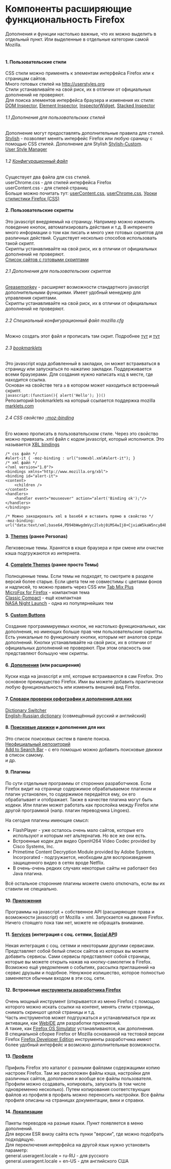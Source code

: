 # Компоненты расширяющие функциональность Firefox

Дополнения и функции настолько важные, что их можно выделить в отдельный пункт. Или выделенные в отдельные категории самой Mozilla.
<br>
<br>
#### 1. Пользовательские стили <br>
CSS стили можно применять к элементам интерфейса Firefox или к страницам сайтов.
<br>
Много готовых стилей на http://userstyles.org
<br>
Стили устанавливайте на свой риск, их в отличии от официальных дополнений не проверяют.
<br>
Для поиска элементов интерфейса браузера и изменения их стиля: <br>
[DOM Inspector](https://addons.mozilla.org/en-us/firefox/addon/dom-inspector-6622/), 
[Element Inspector](https://addons.mozilla.org/en-Us/firefox/addon/element-inspector), 
[InspectorWidget](https://addons.mozilla.org/en-us/firefox/addon/inspectorwidget), 
[Stacked Inspector](https://addons.mozilla.org/en-US/firefox/addon/stacked-inspector)
<br>
###### 1.1 Дополнения для пользовательских стилей <br>
Дополнение могут предоставлять дополнительные правила для стилей.
<br>
[Stylish](https://addons.mozilla.org/en-us/firefox/addon/stylish) - позволяет менять интерфейс Firefox или любую сраницу с помощью CSS стилей. Дополнение для Stylish [Stylish-Custom](https://addons.mozilla.org/ru/firefox/addon/stylish-custom).
<br>
[User Style Manager](https://addons.mozilla.org/ru/firefox/addon/user-style-manager/)
<br>
###### 1.2 [Конфигурационный файл](http://www-archive.mozilla.org/unix/customizing.html) <br>
Существует два файла для css стилей.
<br>
userChrome.css - для стилей интерфейса Firefox
<br>
userContent.css - для стилей страниц <br>
Больше можно почитать тут:
[userContent.css](http://kb.mozillazine.org/UserContent.css),
[userChrome.css](http://kb.mozillazine.org/index.php?title=UserChrome.css),
[Уроки стилистики Firefox (CSS)](http://web.archive.org/web/20130928163532/https://forum.mozilla-russia.org/viewtopic.php?id=49078)
<br>
#### 2. Пользовательские скрипты <br>
Это javascript внедряемый на страницу. Например можно изменить поведение кнопок, автоматизировать действия и т.д. В интеренете много информации о том как писать и много уже готовых скриптов для различных действий. Существует несколько способов использовать такой скрипт. <br>
Скрипты устанавливайте на свой риск, их в отличии от официальных дополнений не проверяют. <br>
[Список сайтов с готовыми скриптами](http://wiki.greasespot.net/User_Script_Hosting) <br>
###### 2.1 Дополнения для пользовательских скриптов <br>
[Greasemonkey](https://addons.mozilla.org/ru/firefox/addon/greasemonkey) - расширяет возможности стандартного javascript дополнительными функциями. Имеет удобный менеджер для управления скриптами. <br>
Скрипты устанавливайте на свой риск, их в отличии от официальных дополнений не проверяют. <br>
###### 2.2 Специальный конфигурационный файл mozilla.cfg <br>
Можно создать этот файл и прописать там скрит. Подробнее [тут](https://developer.mozilla.org/en-US/Firefox/Enterprise_deployment#Configuration) и [тут](https://mike.kaply.com/2012/03/16/customizing-firefox-autoconfig-files/) <br>
###### 2.3 [bookmarklets](https://support.mozilla.org/en-US/kb/bookmarklets-perform-common-web-page-tasks) <br>
Это javascript кода добавленный в закладки, он может встраиваться в страницу или запускаться по нажатию закладки. Поддерживается всеми браузерами. Для создания нужно написать код в месте, где находится ссылка. <br>
Основан на свойстве тега `a` в котором может находиться встроенный скрипт. <br>
``javascript:(function(){
	alert('Hello');
})()``
<br>
Репозиторий bookmarklets на который ссылается поддержка mozilla [marklets.com](http://marklets.com)
<br>
###### 2.4 CSS свойство [-moz-binding](https://developer.mozilla.org/en-US/docs/Web/CSS/-moz-binding) <br>
Его можно прописать в пользовательском стиле. Через это свойство можно привязать .xml файл с кодом javascript, который исполнится. Это называется [XBL bindings](https://developer.mozilla.org/en-US/docs/Mozilla/Tech/XUL/Tutorial/Using_XBL_from_stylesheets)
```
/* css файл */
#alert-it { -moz-binding : url("somexbl.xml#alert-it"); }
/* xml файл */
<?xml version="1.0"?>
<bindings xmlns="http://www.mozilla.org/xbl">
<binding id="alert-it">
<content>
	<children />
</content>
<handlers>
	<handler event="mouseover" action="alert('Binding ok');"/>
</handlers>
</bindings>
```
```
/* Можно закодировать xml в base64 и вставить прямо в свойство */
-moz-binding: url("data:text/xml;base64,PD94bWwgdmVyc2lvbj0iMS4wIj8+CjxiaW5kaW5ncyB4b...);
```
#### 3. [Themes](https://addons.mozilla.org/en-US/firefox/themes/) (ранее Personas) <br>
Легковесные темы. Хранятся в кэше браузера и при смене или очистке кэша подгружаются из интернета. <br>
#### 4. [Complete Themes](https://addons.mozilla.org/en-us/firefox/complete-themes/) (ранее просто Темы) <br>
Полноценные темы. Если темы не подходят, то смотрите в разделе версий более старые. Если цвета тем не совместимы с цветами фонов и надписей, то можно править через CSS или [Tab Mix Plus](https://addons.mozilla.org/en-us/firefox/addon/tab-mix-plus) <br>
[MicroFox for Firefox](https://addons.mozilla.org/ru/firefox/addon/microfox-for-firefox/) - компактная тема <br>
[Classic Compact](https://addons.mozilla.org/en-us/firefox/addon/classic-compact/) - ещё компактная <br>
[NASA Night Launch](https://addons.mozilla.org/en-us/firefox/addon/nasa-night-launch/) - одна из популярнейших тем
<br>
#### 5. [Custom Buttons](https://addons.mozilla.org/ru/firefox/addon/custom-buttons/)
Создание программируемых кнопок, не настолько функциональных, как дополнения, но имеющих больше прав чем пользовательские скрипты. Есть уникальные по функционалу кнопки, которым нет аналогов среди дополнений.
Кнопки устанавливайте на свой риск, их в отличии от официальных дополнений не проверяют. При этом опасность они представляют большую чем скрипты.
<br>
#### 6. [Дополнения](https://addons.mozilla.org/en-US/firefox/) (или расширения) <br>
Куски кода на javascript и xml, которые встраиваются в сам Firefox. Это основное преимущество Firefox. Ими вы можете добавить практически любую функциональность или изменить внешний вид Firefox.
<br>
#### 7. [Словари проверки орфографии и дополнения для них](https://addons.mozilla.org/en-us/firefox/language-tools/) <br>
[Dictionary Switcher](https://addons.mozilla.org/en-us/firefox/addon/dictionary-switcher) <br>
[English-Russian dictionary](https://addons.mozilla.org/en-us/firefox/addon/english-russian-dict/) (совмещённый русский и английский)
<br>
#### 8. [Поисковые движки](https://addons.mozilla.org/en-US/firefox/search/?atype=4) и дополнения для них <br>
Это список поисковых систем в панеле поиска. <br>
[Неофициальный репозиторий](http://mycroftproject.com/) <br>
[Add to Search Bar](https://addons.mozilla.org/en-us/firefox/addon/add-to-search-bar) - с его помощью можно добавить поисковые движки в список самому. <br>
и др.
<br>
#### 9. Плагины <br>
По сути отдельные программы от сторонних разработчиков. Если Firefox видит на странице содержимое обрабатываемое плагином и плагин установлен, то содержимое передаётся ему, он его обрабатывает и отображает. Также в качестве плагина могут быть кодеки. Или плагин может работать как прослойка между Firefox или другой программой (напр. плагин переводчика Lingoes). <br>

На сегодня плагины имеющие смысл:

* FlashPlayer - уже осталось очень мало сайтов, которые его используют и которым нет альтернатив. Но все же они есть.
* Встроенные кодек для видео OpenH264 Video Codec provided by Cisco Systems, Inc.
* Primetime Content Decryption Module provided by Adobe Systems, Incorporated - подгружается, необходим для воспроизведения защищенного видео в сетях вроде Netflix.
* В очень-очень редких случаях некоторые сайты не работают без Java плагина.

Всё остальное сторонние плагины можете смело отключать, если вы их ставили не специально.
<br>
#### 10. [Приложения](https://marketplace.firefox.com/) <br>
Программы на javascript + собственное API (расширяющее права и возможности javascript) от Mozilla + xml. Запускается на движке Firefox. Ничего стоящего пока там нет, можете не обращать внимание.
<br>
#### 11. [Services](https://activations.cdn.mozilla.net/en-US/) (интеграция с соц. сетями, [Social API](https://developer.mozilla.org/ru/docs/Social_API)) <br>
Некая интеграция с соц. сетями и некоторыми другими сервисами. Представляет собой белый список сайтов из которых вы можете добавить сервисы. Сами сервисы представляют собой страницы, которые вы можете открыть нажав на кнопку-самолетик в Firefox. Возможно ещё уведомления о событиях, рассылка приглашений на сервис друзьям и подобное. Ненужное излишество, которое полностью заменяется обычным входом в эти соц. сети.
<br>
#### 12. Встроенные [инструменты разработчика Firefox](https://developer.mozilla.org/ru/docs/Tools) <br>
Очень мощный инструмент (открывается из меню Firefox) с помощью которого можно искать ссылки на контент, менять стили страницы, снимать скриншот целой страницы и т.д. <br>
Часть инструментов может подгружаться и устанавливаться при их активации, как [WebIDE](https://developer.mozilla.org/ru/docs/Tools/WebIDE) для разработки приложений. <br>
А такие, как [Firefox OS Simulator](https://ftp.mozilla.org/pub/labs/fxos-simulator/) устанавливаются, как дополнения. <br>
В специальной сборке Firefox от Mozilla основанной на тестовой версии Firefox [Firefox Developer Edition](https://www.mozilla.org/ru/firefox/developer/) инструменты разработчика имеют более удобный интерфейс и возможно дополнительные возможности.
<br>
#### 13. [Профили](https://support.mozilla.org/en-US/kb/profiles-where-firefox-stores-user-data) <br>
Прифиль Firefox это каталог с разными файлами содержащими копию настроек Firefox. Там же расположен файлы кэша, настройки для различных сайтов, дополнения и вообще все файлы пользователя. Профили можно создавать, копировать, запускать (в том числе одновременно несколько). Путем копирования соответствующих файлов из профиля в профиль можно переносить настройки. Все файлы профиля описаны на страницах документации, вики и справки.
#### 14. [Локализации](https://addons.mozilla.org/en-us/firefox/language-tools/) <br>
Пакеты переводов на разные языки. Пункт появляется в меню дополнений. <br>
Для версии ESR внизу сайта есть пунки "версии", где можно подобрать подходящую. <br>
Для переключения интерфейса на другой язык нужно установить параметр: <br>
general.useragent.locale = ru-RU - для русского <br>
general.useragent.locale = en-US - для английского США <br>
<br>
